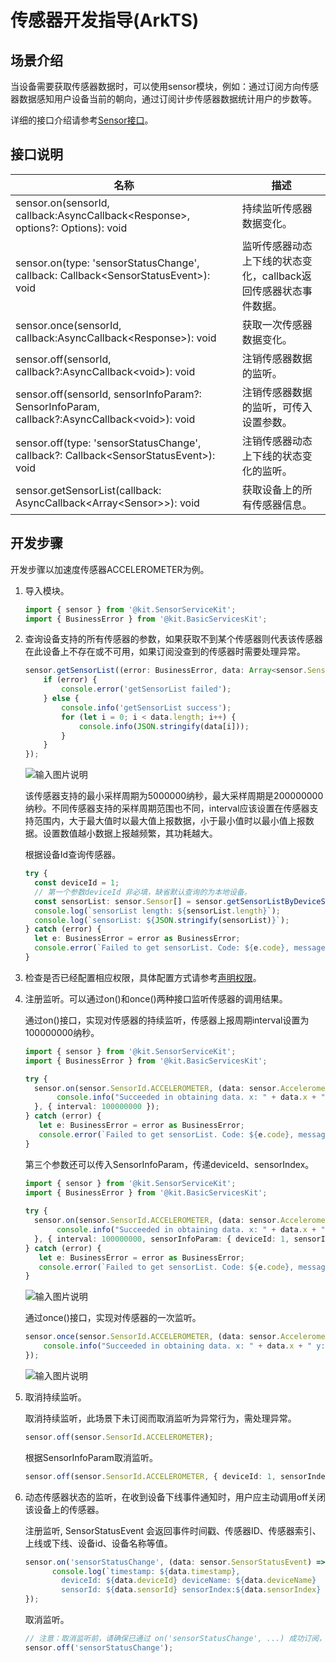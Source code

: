 # 传感器开发指导(ArkTS)
<!--Kit: Sensor Service Kit-->
<!--Subsystem: Sensors-->
<!--Owner: @dilligencer-->
<!--Designer: @butterls-->
<!--Tester: @murphy84-->
<!--Adviser: @hu-zhiqiong-->

## 场景介绍

当设备需要获取传感器数据时，可以使用sensor模块，例如：通过订阅方向传感器数据感知用户设备当前的朝向，通过订阅计步传感器数据统计用户的步数等。

详细的接口介绍请参考[Sensor接口](../../reference/apis-sensor-service-kit/js-apis-sensor.md)。


## 接口说明

| 名称 | 描述                              |
| -------- |---------------------------------|
| sensor.on(sensorId, callback:AsyncCallback&lt;Response&gt;, options?: Options): void | 持续监听传感器数据变化。                    |
| sensor.on(type: 'sensorStatusChange', callback: Callback&lt;SensorStatusEvent&gt;): void | 监听传感器动态上下线的状态变化，callback返回传感器状态事件数据。 |
| sensor.once(sensorId, callback:AsyncCallback&lt;Response&gt;): void | 获取一次传感器数据变化。                    |
| sensor.off(sensorId, callback?:AsyncCallback&lt;void&gt;): void | 注销传感器数据的监听。                     |
| sensor.off(sensorId, sensorInfoParam?: SensorInfoParam, callback?:AsyncCallback&lt;void&gt;): void | 注销传感器数据的监听，可传入设置参数。             |
| sensor.off(type: 'sensorStatusChange', callback?: Callback&lt;SensorStatusEvent&gt;): void | 注销传感器动态上下线的状态变化的监听。             |
| sensor.getSensorList(callback: AsyncCallback\<Array\<Sensor>>): void| 获取设备上的所有传感器信息。                  |


## 开发步骤

开发步骤以加速度传感器ACCELEROMETER为例。

1. 导入模块。

   ```ts
   import { sensor } from '@kit.SensorServiceKit';
   import { BusinessError } from '@kit.BasicServicesKit';
   ```

2. 查询设备支持的所有传感器的参数，如果获取不到某个传感器则代表该传感器在此设备上不存在或不可用，如果订阅没查到的传感器时需要处理异常。

    ```ts    
    sensor.getSensorList((error: BusinessError, data: Array<sensor.Sensor>) => {
        if (error) {
            console.error('getSensorList failed');
        } else {
            console.info('getSensorList success');
            for (let i = 0; i < data.length; i++) {
                console.info(JSON.stringify(data[i]));
            }
        }
    });
    ```

    ![输入图片说明](figures/001.png)

    该传感器支持的最小采样周期为5000000纳秒，最大采样周期是200000000纳秒。不同传感器支持的采样周期范围也不同，interval应该设置在传感器支持范围内，大于最大值时以最大值上报数据，小于最小值时以最小值上报数据。设置数值越小数据上报越频繁，其功耗越大。

    根据设备Id查询传感器。
    ```ts
    try {
      const deviceId = 1;
      // 第一个参数deviceId 非必填，缺省默认查询的为本地设备。
      const sensorList: sensor.Sensor[] = sensor.getSensorListByDeviceSync(deviceId);
      console.log(`sensorList length: ${sensorList.length}`);
      console.log(`sensorList: ${JSON.stringify(sensorList)}`);
    } catch (error) {
      let e: BusinessError = error as BusinessError;
      console.error(`Failed to get sensorList. Code: ${e.code}, message: ${e.message}`);
    }
    ```

3. 检查是否已经配置相应权限，具体配置方式请参考[声明权限](../../security/AccessToken/declare-permissions.md)。

4. 注册监听。可以通过on()和once()两种接口监听传感器的调用结果。

   通过on()接口，实现对传感器的持续监听，传感器上报周期interval设置为100000000纳秒。

   ```ts
   import { sensor } from '@kit.SensorServiceKit';
   import { BusinessError } from '@kit.BasicServicesKit';

   try { 
     sensor.on(sensor.SensorId.ACCELEROMETER, (data: sensor.AccelerometerResponse) => {
          console.info("Succeeded in obtaining data. x: " + data.x + " y: " + data.y + " z: " + data.z);
     }, { interval: 100000000 });
   } catch (error) {
      let e: BusinessError = error as BusinessError;
      console.error(`Failed to get sensorList. Code: ${e.code}, message: ${e.message}`);
   }
   ```

   第三个参数还可以传入SensorInfoParam，传递deviceId、sensorIndex。
   ```ts 
   import { sensor } from '@kit.SensorServiceKit';
   import { BusinessError } from '@kit.BasicServicesKit';
    
   try {
     sensor.on(sensor.SensorId.ACCELEROMETER, (data: sensor.AccelerometerResponse) => {
          console.info("Succeeded in obtaining data. x: " + data.x + " y: " + data.y + " z: " + data.z);
     }, { interval: 100000000, sensorInfoParam: { deviceId: 1, sensorIndex: 3 } });
   } catch (error) {
      let e: BusinessError = error as BusinessError;
      console.error(`Failed to get sensorList. Code: ${e.code}, message: ${e.message}`);
   }
   ```

    ![输入图片说明](figures/002.png)

   通过once()接口，实现对传感器的一次监听。

   ```ts
   sensor.once(sensor.SensorId.ACCELEROMETER, (data: sensor.AccelerometerResponse) => {
       console.info("Succeeded in obtaining data. x: " + data.x + " y: " + data.y + " z: " + data.z);
   });
   ```

   ![输入图片说明](figures/003.png)

5. 取消持续监听。

    取消持续监听，此场景下未订阅而取消监听为异常行为，需处理异常。
    ```ts
    sensor.off(sensor.SensorId.ACCELEROMETER);
    ```

    根据SensorInfoParam取消监听。
    ```ts
    sensor.off(sensor.SensorId.ACCELEROMETER, { deviceId: 1, sensorIndex: 3 });
    ```

6. 动态传感器状态的监听，在收到设备下线事件通知时，用户应主动调用off关闭该设备上的传感器。 

    注册监听, SensorStatusEvent 会返回事件时间戳、传感器ID、传感器索引、上线或下线、设备id、设备名称等值。
    ```ts
    sensor.on('sensorStatusChange', (data: sensor.SensorStatusEvent) => {
          console.log(`timestamp: ${data.timestamp},
            deviceId: ${data.deviceId} deviceName: ${data.deviceName}
            sensorId: ${data.sensorId} sensorIndex:${data.sensorIndex} isSensorOnline: ${data.isSensorOnline}`)
    });
    ```

    取消监听。
    ```ts
    // 注意：取消监听前，请确保已通过 on('sensorStatusChange', ...) 成功订阅，否则此调用无意义。
    sensor.off('sensorStatusChange');
    ```